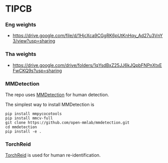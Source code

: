 # TIPCB

### Eng weights
* https://drive.google.com/file/d/1HjcXca9CGgRK6pUtKnHqy_Ad27u3VnY3/view?usp=sharing 
### Tha weights
* https://drive.google.com/drive/folders/1qYsdBxZ25JJ6kJQpbFNPnXtxEFwCKQ9s?usp=sharing

### MMDetection
The repo uses [MMDetection](https://github.com/open-mmlab/mmdetection) for human detection.

The simplest way to install MMDetection is
```
pip install mmpycocotools
pip install mmcv-full
git clone https://github.com/open-mmlab/mmdetection.git
cd mmdetection
pip install -e .
```
### TorchReid
[TorchReid](https://github.com/KaiyangZhou/deep-person-reid) is used for human re-identification.
